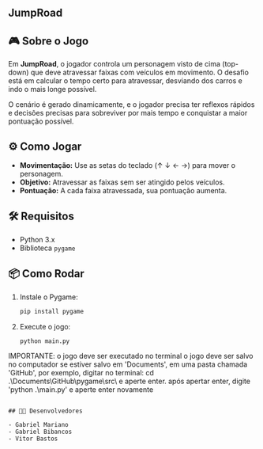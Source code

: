 ## JumpRoad


## 🎮 Sobre o Jogo

Em **JumpRoad**, o jogador controla um personagem visto de cima (top-down) que deve atravessar faixas com veículos em movimento. O desafio está em calcular o tempo certo para atravessar, desviando dos carros e indo o mais longe possível.

O cenário é gerado dinamicamente, e o jogador precisa ter reflexos rápidos e decisões precisas para sobreviver por mais tempo e conquistar a maior pontuação possível.

## ⚙️ Como Jogar

- **Movimentação:** Use as setas do teclado (↑ ↓ ← →) para mover o personagem.
- **Objetivo:** Atravessar as faixas sem ser atingido pelos veículos.
- **Pontuação:** A cada faixa atravessada, sua pontuação aumenta.

## 🛠️ Requisitos

- Python 3.x
- Biblioteca `pygame`

## 📦 Como Rodar

1. Instale o Pygame:
   ```bash
   pip install pygame
   ```

2. Execute o jogo:
   ```bash
   python main.py
   ```


IMPORTANTE:
   o jogo deve ser executado no terminal
   o jogo deve ser salvo no computador
   se estiver salvo em 'Documents', em uma pasta chamada 'GitHub', por exemplo, digitar no terminal:
    cd .\Documents\GitHub\pygame\src\ e aperte enter.
    após apertar enter, digite 'python .\main.py' e aperte enter novamente
   ```

## 👨‍💻 Desenvolvedores

- Gabriel Mariano  
- Gabriel Bibancos  
- Vitor Bastos